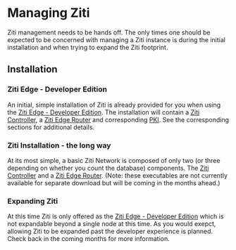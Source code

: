 # Managing Ziti

Ziti management needs to be hands off. The only times one should be expected to be concerned with managing a Ziti
instance is during the initial installation and when trying to expand the Ziti footprint.

## Installation

### Ziti Edge - Developer Edition

An initial, simple installation of Ziti is already provided for you when using the [Ziti Edge - Developer
Edition](~/ziti/quickstarts/networks-overview.md).  The installation will contain a
[Ziti Controller](./controller.md), a [Ziti Edge Router](./edge-router.md) and corresponding
[PKI](~/ziti/manage/pki.md). See the corresponding sections for additional details.

### Ziti Installation - the long way

At its most simple, a basic Ziti Network is composed of only two (or three depending on whether you count the database)
components. The [Ziti Controller](~/ziti/manage/controller.md) and a [Ziti Edge Router](~/ziti/manage/edge-router.md).
(Note: these executables are not currently available for separate download but will be coming in the months ahead.)

### Expanding Ziti

At this time Ziti is only offered as the [Ziti Edge - Developer
Edition](https://aws.amazon.com/marketplace/pp/B07YZLKMLV) which is not expandable beyond a single node at this time. As
you would exepct, allowing Ziti to be expanded past the developer experience is planned. Check back in the coming months for more information.
